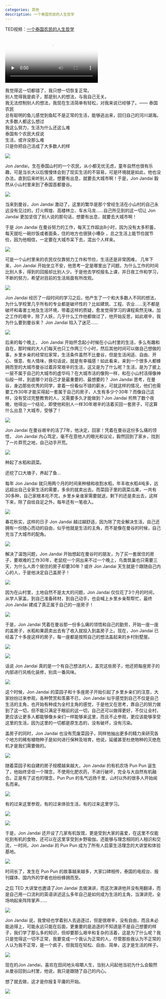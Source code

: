 ```yaml
---
categories: 其他
description: 一个泰国农民的人生哲学
---
```


TED视频：[一个泰国农民的人生哲学](https://github.com/nnngu/tai-guo-nong-ming/raw/master/yigetaiguonongmingderenshengzhexue.mp4)


<video id="video" controls="" preload="none" poster="https://www.github.com/nnngu/FigureBed/raw/master/2018/4/5/1522858431095.jpg">
      <source id="mp4" src="https://github.com/nnngu/tai-guo-nong-ming/raw/master/yigetaiguonongmingderenshengzhexue.mp4" type="video/mp4">
      <p>提示：你的浏览器可能不支持 HTML5 的 Video 标签。</p>
</video>


我觉得这一切都错了，我只想一切恢复正常。  
别人觉得我是疯子，那是别人的想法，与我自己无关。  
我无法控制别人的想法，我现在生活简单有轻松，对我来说已经够了。—— 泰国农民  
总有聪明的鱼儿感觉到鱼缸不是正常的生活，能够逃出来，回归自己的河川湖海。  
大多数人都这么想过  
我这么努力，生活为什么还这么难  
泰国有个农民大叔说  
生活，或许没那么难  
只是你把自己活成了大多数人的样  

![][1]

Jon Jandai，生在泰国山村的一个农民，从小都无忧无虑，童年自然也很有乐趣，可是当长大以后慢慢体会到了现实生活的不容易，可是环境就是如此，他也没办法，直到后来听别人说，想要有出息，就要去大城市啊！于是，Jon Jandai 毅然从小山村里来到了泰国首都曼谷。

![][2]

当来到曼谷，Jon Jandai 激动了，这里的繁华是那个曾经生活在小山村的自己永远没有见过的，灯火辉煌、高楼林立、车水马龙……自己所见到的这一切让 Jon Jandai 更加坚信了别人说的那句话，想要有出息，就要去大城市啊！

于是 Jon Jandai 在曼谷努力的工作，每天工作超出8小时，因为没有太多积蓄，每天就吃一碗炒饭或者面条，住的地方也很狭小嘈杂 ，总之生活上能节俭就节俭，因为他相信，一定要在大城市呆下去，混出个人样来。

![][3]

可是一个山村里来的农民仅仅靠努力工作和节俭，生活还是非常困难， 几年下来，Jon Jandai 开始坐立不安，他思考一定是哪里出了问题，为什么工作的时间比别人多，得到的回报却比别人少。于是他去学校报名上课，并日夜工作和学习，不断的努力，希望对目前的生活局面有所改观。

![][4]

Jon Jandai 经历了一段时间的学习之后，他产生了一个和大多数人不同的想法，为什么学校里几乎所有的专业都是破坏性的？比如建筑、工程、农业……无不都是破坏和毒害土地及生活环境，带着这样的质疑，愈发觉得学习的课程索然无味。加之工作的艰辛，除了人妖，几乎什么工作他都做过了，他开始反思，如此艰辛，我为什么要到曼谷来？ Jon Jandai 陷入了迷茫……

![][5]

后来的每个晚上， Jon Jandai 开始怀念起小时候在小山村里的生活，多么有趣和自在，那时候的大人们每天也只工作两三个小时，然后其他时间可以做自己想做的事，乡里乡亲的经常拉家常，生活条件虽然不比曼谷，但是生活闲适、自由、开心、惬意、有人情味，换句话说，就是有幸福感！如此看来，来到一个很多人都蜂拥而至的大城市曼谷过着异常艰辛的生活，这又是为了什么呢？生活，是为了披上一层不属于自己的大城市的虚华吗？在大城市活的像狗一样，和在小山村活得像神仙般一样，到底哪个对自己才是最重要的、最想要的？ Jon Jandai 思考，在曼谷，身边那些优秀的同学，拿着一份看似不错的薪水，可就这样的情况，他们也需要工作30年才能买得起一套属于自己的房子，人生有多少个30年？而像自己这样，没有受过完整教育的人，又需要多久才能做到？Jon Jandai 煎熬了数个夜晚，他得出一个结论，即使他和别人一样30年艰辛的活着买回一套房子，可这算什么出息？大城市，受够了！

![][6]

Jon Jandai 在曼谷艰辛的活了7年，他决定，回家！凭着在曼谷这份多么痛的领悟， Jon Jandai 内心笃定，毫不在意他人的眼光和议论，毅然回到了家乡，找到了一片莽荒之地，自己动手开荒。

![][7]

种起了水稻和蔬菜。

还挖了口大塘子，养起了鱼…

每年 Jon Jandai 就只用两个月的时间来种植和收割水稻，年丰收水稻4吨多，远远超出自己全家生活的需要，多余的就卖出去。而菜园子里的蔬菜瓜果，一共有30多种，自己家根本吃不完，乡里乡亲谁家需要就送，剩下的还是卖出去，这样下来，除了自给自足之外，每年还有一笔收入。

![][8]

春花秋实，这样的日子 Jon Jandai 越过越舒适，因为除了完全解决生活，自己还拥有一份随心而动的自由，似乎他就是生活的主角，而不是像在曼谷的时候，自己充当了大城市的配角。

![][9]

解决了温饱问题，Jon Jandai 开始想起在曼谷时的朋友，为了买一套居住的房子，要艰难的工作30年，老鼠挖一个洞出来不过一个晚上，鸟类筑巢也只需要三天，为什么人弄个居住的房子却要30年？或许 Jon Jandai 天生就是个跟随自己内心的人，于是他决定自己盖房子！

![][10]

因为在山村里，土地自然不是太大的问题，Jon Jandai 仅仅花了3个月的时间，从学人家盖，到自己准备砖材，到自己动手，也会喊上乡里乡亲帮帮忙，最终 Jon Jandai 建成了真正属于自己的一座房子！

![][11]

于是，Jon Jandai 凭着在曼谷那一份多么痛的领悟和自己的勤劳，开始一座一座的盖房子，水稻和果蔬卖出去有了收入就投入到盖房子上。现在，Jon Jandai 已经盖了十多座这样的房子，每一座都是按照自己的想法盖起来的乡村别墅屋。

![][12]

![][13]

话说 Jon Jandai 真的是一个有自己想法的人，盖完这些房子，他还把每座房子的内部进行风格化装修，别具一番风味。

![][14]

这个时候，Jon Jandai 的菜园子和十多座房子开始引起了乡里乡亲们的注意，大家纷纷过来参观，各种赞赏和羡慕不已，Jon Jandai 似乎感觉到自己不仅是自己生活的主角，也开始有种成为全村主角的感觉，于是他又在思考，靠自己的努力做到了这一切，但不能只满足于眼前的这一切，自己还可以做得更好，不仅让全村，更应该让更多人都能够像乡亲们一样能够来这里，而且不止参观，更应该能够享受这里的生活，因为这里的一切都是原生态的，没有破坏，没有污染。

盖房子的同时，Jon Jandai 也没有荒废菜园子，同样他抽出更多的精力来研究各个地方的稀有植物种子是如何进行保种及培育，他说，延缓甚至杜绝物种的灭绝危机才是我们需要做的。

![][15]

随着菜园子和自建的房子规模越来越大，Jon Jandai 的有机农场 Pun Pun 诞生了，他始终坚信一个理念，不使用化肥农药，不进行破坏，完全与大自然有机融合。正是有了这也的理念，Pun Pun 的名气远扬千里，山村以外的很多人开始闻名而来。

![][16]

有的过来这里参观，有的过来体验生活，有的过来这里学习。

![][17]

![][18]

于是，Jon Jandai 还开设了几家有机饭馆，更是受到大家的喜爱，在这里不仅能吃到有机的食物，还可以在这里享受到乡野瑜伽，还能够与理念相同的人相识和交流，一时间，Jon Jandai 的 Pun Pun 成为了所有人启蒙生活理念的大讲堂和体验基地。

![][19]

时间长了，发生在 Pun Pun 的故事越来越多，大家口碑相传，泰国的电视台、报刊媒体、国内外的学者也纷纷蜂拥而至。

之后 TED 大讲堂也邀请了Jon Jandai 去做演讲，而这次演讲他并没有用翻译，而是自己用一口流利的英语讲述这么多年自己是如何成为生活的主角，当演讲完，全场响起来阵阵掌声……

![][20]

Jon Jandai 说，我曾经也学着别人去追逐过，但是很艰辛，没有自由，而且未必能追得上，可能永远只能在后面，更重要的是追逐的不知道是不是自己想要的样子，我们学了那么多的知识，但却要那么艰辛和复杂的活着，这是为了什么呢？我只是觉得这一切不正常，我要变成一个我认为正常的人，尽管那些我认为不正常的人认为我不正常，是一个疯子，但我现在轻松、自由、简单，这才是生活的样子。

![][21]

现在的Jon Jandai，喜欢在田间地头咀嚼人生，当别人问起他当初为什么会毅然从曼谷回到山村里，他说，我只是跟随了自己的内心。

想了就去做，这才是你报复平庸的开始。

![][22]





  [1]: https://www.github.com/nnngu/FigureBed/raw/master/2018/4/4/1522856538337.jpg
  [2]: https://www.github.com/nnngu/FigureBed/raw/master/2018/4/4/1522856635844.jpg
  [3]: https://www.github.com/nnngu/FigureBed/raw/master/2018/4/4/1522856705425.jpg
  [4]: https://www.github.com/nnngu/FigureBed/raw/master/2018/4/4/1522856778351.jpg
  [5]: https://www.github.com/nnngu/FigureBed/raw/master/2018/4/4/1522856863393.jpg
  [6]: https://www.github.com/nnngu/FigureBed/raw/master/2018/4/4/1522856958105.jpg
  [7]: https://www.github.com/nnngu/FigureBed/raw/master/2018/4/4/1522857016779.jpg
  [8]: https://www.github.com/nnngu/FigureBed/raw/master/2018/4/4/1522857211184.jpg
  [9]: https://www.github.com/nnngu/FigureBed/raw/master/2018/4/4/1522857272766.jpg
  [10]: https://www.github.com/nnngu/FigureBed/raw/master/2018/4/4/1522857388129.jpg
  [11]: https://www.github.com/nnngu/FigureBed/raw/master/2018/4/4/1522857466537.jpg
  [12]: https://www.github.com/nnngu/FigureBed/raw/master/2018/4/5/1522857815637.jpg
  [13]: https://www.github.com/nnngu/FigureBed/raw/master/2018/4/5/1522857641912.jpg
  [14]: https://www.github.com/nnngu/FigureBed/raw/master/2018/4/5/1522857700702.jpg
  [15]: https://www.github.com/nnngu/FigureBed/raw/master/2018/4/5/1522857996203.jpg
  [16]: https://www.github.com/nnngu/FigureBed/raw/master/2018/4/5/1522858042447.jpg
  [17]: https://www.github.com/nnngu/FigureBed/raw/master/2018/4/5/1522858134304.jpg
  [18]: https://www.github.com/nnngu/FigureBed/raw/master/2018/4/5/1522858154314.jpg
  [19]: https://www.github.com/nnngu/FigureBed/raw/master/2018/4/5/1522858262896.jpg
  [20]: https://www.github.com/nnngu/FigureBed/raw/master/2018/4/5/1522858431095.jpg
  [21]: https://www.github.com/nnngu/FigureBed/raw/master/2018/4/5/1522858574214.jpg
  [22]: https://www.github.com/nnngu/FigureBed/raw/master/2018/4/5/1522858658867.jpg